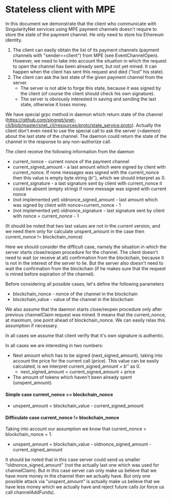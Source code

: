 # Stateless client with MPE
In this document we demonstrate that the client who communicate with SingularityNet services using MPE payment channels doesn't
require to store the state of the payment channel. He only need to store his Ethereum identity.  
 
1. The client can easily obtain the list of its payment channels (payment channels with "sender==client") from MPE (see EventChannelOpen). However, we need to take into account the situation in which the request to open the channel has been already sent, but not yet mined. It can happen when the client has sent this request and died ("lost" his state).
2. The client can ask the last state of the given payment channel from the server.
    * The server is not able to forge this state, because it was signed by the client (of course the client should check his own signature).
    * The server is obviously interested in saving and sending the last state, otherwise it loses money.

We have special grpc method in daemon which return state of the channel (https://github.com/singnet/snet-cli/blob/master/snet_cli/resources/proto/state_service.proto). Actually the client don't even need to use the special call to ask the server (=daemon) about the last state of the channel. The daemon could return the state of the channel in the response to any non-authorize call. 

The client receive the following information from the daemon
* current_nonce - current nonce of the payment channel
* current_signed_amount -  a last amount which were signed by client with current_nonce. If none messages was signed with the current_nonce then this value is empty byte string (b''), which we should interpret as 0.
* current_signature - a last signature sent by client with current_nonce it could be absent (empty string) if none message was signed with current nonce
* (not implemented yet) oldnonce_signed_amount - last amount which was signed by client with nonce=current_nonce - 1
* (not implemented yet) oldnonce_signature - last signature sent by client with nonce = current_nonce - 1

(It should be noted that two last values are not in the current version, and we need them only for calculate unspent_amount in the case then current_nonce != blockchain_nonce)

Here we should consider the difficult case, namely the situation in which the server starts close/reopen procedure for the channel.
The client doesn't need to wait (or receive at all) confirmation from the blockchain, because it is not in the interest of the server to lie. But the server also doesn't need to wait the confirmation from the blockchain (if he makes sure that the request is mined before expiration of the channel).

Before considering all possible cases, let's define the following parameters
* blockchain_nonce - nonce of the channel in the blockchain
* blockchain_value - value of the channel in the blockchain

We also assume that the daemon starts close/reopen procedure only after previous channelClaim request was mined.
It means that the current_nonce, at maximum, one point ahead of blockchain_nonce. We can easily relax this assumption if necessary.   

In all cases we assume that client verify that it's own signature is authentic.  

In all cases we are interesting in two numbers:
* Next amount which has to be signed (next_signed_amount), taking into account the price for the current call (price). This value can be easily calculated, is we interpret current_signed_amount = b'' as 0.
    * next_signed_amount = current_signed_amount + price
* The amount of tokens which haven't been already spent (unspent_amount). 

#### Simple case current_nonce == blockchain_nonce
* unspent_amount = blockchain_value - current_signed_amount 

#### Difficulate case current_nonce != blockchain_nonce
Taking into account our assumption we know that current_nonce = blockchain_nonce + 1.
* unspent_amount = blockchain_value - oldnonce_signed_amount - current_signed_amount

It should be noted that in this case server could send us smaller "oldnonce_signed_amount" (not the actually last one which was used for channelClaim). But in this case server can only make us believe that we have more money in the channel then we actually have. But only one possible attack via "unspent_amount" is actually make us believe that we have less money which we actually have and reject future calls (or force us call channelAddFunds).


